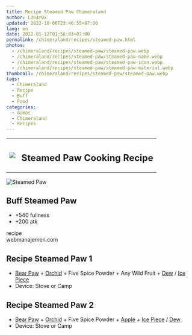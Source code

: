 ```yaml
---
title: Recipe Steamed Paw Chimeraland
author: L3n4r0x
updated: 2022-10-06T23:46:55+07:00
lang: en
date: 2022-01-12T01:56:03+07:00
permalink: /chimeraland/recipes/steamed-paw.html
photos:
  - /chimeraland/recipes/steamed-paw/steamed-paw.webp
  - /chimeraland/recipes/steamed-paw/steamed-paw-name.webp
  - /chimeraland/recipes/steamed-paw/steamed-paw-icon.webp
  - /chimeraland/recipes/steamed-paw/steamed-paw-material.webp
thumbnail: /chimeraland/recipes/steamed-paw/steamed-paw.webp
tags:
  - Chimeraland
  - Recipe
  - Buff
  - Food
categories:
  - Games
  - Chimeraland
  - Recipes
---
```


<section id="bootstrap-wrapper">
  <link
    rel="stylesheet"
    href="https://cdn.statically.io/gh/dimaslanjaka/Web-Manajemen/40ac3225/css/bootstrap-4.5-wrapper.css"
  />
  <div class="row mb-2">
    <div class="col-md-12 mb-2">
      <table class="table" id="post-info">
        <tbody>
          <tr>
            <td>
              <img
                class="d-inline-block me-2"
                src="/chimeraland/recipes/steamed-paw/steamed-paw-icon.webp"
                width="auto"
                height="auto"
              />
            </td>
            <td><h1 class="fs-5">Steamed Paw Cooking Recipe</h1></td>
          </tr>
        </tbody>
      </table>
    </div>
  </div>
  <div class="card mb-2">
    <div class="row g-0">
      <div class="col-sm-4 position-relative mb-2">
        <img
          src="/chimeraland/recipes/steamed-paw/steamed-paw-material.webp"
          class="card-img fit-cover w-100 h-100"
          alt="Steamed Paw"
          data-fancybox="true"
        />
      </div>
      <div class="col-sm-8 mb-2">
        <div class="card-body">
          <h2 class="card-title fs-5">Buff Steamed Paw</h2>
          <div class="card-text">
            <ul>
              <li>+540 fullness</li>
              <li>+200 atk</li>
            </ul>
          </div>
          <span class="badge rounded-pill bg-dark text-white">recipe</span>
        </div>
        <div class="card-footer text-end text-muted">webmanajemen.com</div>
      </div>
    </div>
  </div>
  <div class="row mb-2">
    <div class="col-12 col-lg-6 recipe-item mb-2">
      <div class="card">
        <div class="card-body">
          <h2 class="card-title fs-5">Recipe Steamed Paw 1</h2>
          <div class="card-text">
            <ul>
              <li>
                <a
                  class="text-decoration-none"
                  href="/chimeraland/materials/bear-paw.html"
                  >Bear Paw</a
                ><span> + </span
                ><a
                  class="text-decoration-none"
                  href="/chimeraland/materials/orchid.html"
                  >Orchid</a
                ><span> + </span>Five Spice Powder<span> + </span>Any Wild
                Fruit<span> + </span
                ><a
                  class="text-decoration-none"
                  href="/chimeraland/materials/dew.html"
                  >Dew</a
                ><span> / </span
                ><a
                  class="text-decoration-none"
                  href="/chimeraland/materials/ice-piece.html"
                  >Ice Piece</a
                >
              </li>
              <li>Device: Stove or Camp</li>
            </ul>
          </div>
        </div>
      </div>
    </div>
    <div class="col-12 col-lg-6 recipe-item mb-2">
      <div class="card">
        <div class="card-body">
          <h2 class="card-title fs-5">Recipe Steamed Paw 2</h2>
          <div class="card-text">
            <ul>
              <li>
                <a
                  class="text-decoration-none"
                  href="/chimeraland/materials/bear-paw.html"
                  >Bear Paw</a
                ><span> + </span
                ><a
                  class="text-decoration-none"
                  href="/chimeraland/materials/orchid.html"
                  >Orchid</a
                ><span> + </span>Five Spice Powder<span> + </span
                ><a
                  class="text-decoration-none"
                  href="/chimeraland/materials/apple.html"
                  >Apple</a
                ><span> + </span
                ><a
                  class="text-decoration-none"
                  href="/chimeraland/materials/ice-piece.html"
                  >Ice Piece</a
                ><span> / </span
                ><a
                  class="text-decoration-none"
                  href="/chimeraland/materials/dew.html"
                  >Dew</a
                >
              </li>
              <li>Device: Stove or Camp</li>
            </ul>
          </div>
        </div>
      </div>
    </div>
  </div>
</section>